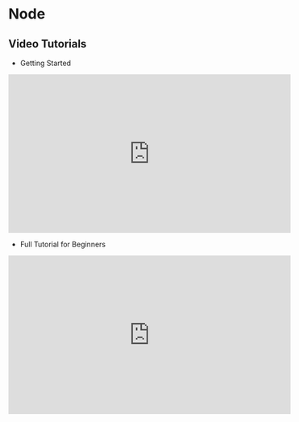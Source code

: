 # Node

## Video Tutorials
- Getting Started
<iframe width="560" height="315" src="https://www.youtube.com/embed/gG3pytAY2MY" frameborder="0" allow="accelerometer; autoplay; encrypted-media; gyroscope; picture-in-picture" allowfullscreen></iframe>

- Full Tutorial for Beginners 

<iframe width="560" height="315" src="https://www.youtube.com/embed/RLtyhwFtXQA" frameborder="0" allow="accelerometer; autoplay; encrypted-media; gyroscope; picture-in-picture" allowfullscreen></iframe>